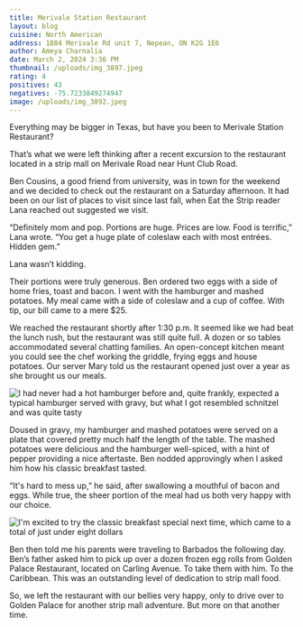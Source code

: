 ```yaml
---
title: Merivale Station Restaurant
layout: blog
cuisine: North American
address: 1884 Merivale Rd unit 7, Nepean, ON K2G 1E6
author: Ameya Charnalia
date: March 2, 2024 3:36 PM
thumbnail: /uploads/img_3897.jpeg
rating: 4
positives: 43
negatives: -75.7233849274947
image: /uploads/img_3892.jpeg
---
```

Everything may be bigger in Texas, but have you been to Merivale Station Restaurant?

That’s what we were left thinking after a recent excursion to the restaurant located in a strip mall on Merivale Road near Hunt Club Road.

Ben Cousins, a good friend from university, was in town for the weekend and we decided to check out the restaurant on a Saturday afternoon. It had been on our list of places to visit since last fall, when Eat the Strip reader Lana reached out suggested we visit. 

“Definitely mom and pop. Portions are huge. Prices are low. Food is terrific,” Lana wrote. “You get a huge plate of coleslaw each with most entrées. Hidden gem.”

Lana wasn’t kidding.

Their portions were truly generous. Ben ordered two eggs with a side of home fries, toast and bacon. I went with the hamburger and mashed potatoes. My meal came with a side of coleslaw and a cup of coffee. With tip, our bill came to a mere $25. 

We reached the restaurant shortly after 1:30 p.m. It seemed like we had beat the lunch rush, but the restaurant was still quite full. A dozen or so tables accommodated several chatting families. An open-concept kitchen meant you could see the chef working the griddle, frying eggs and house potatoes. Our server Mary told us the restaurant opened just over a year as she brought us our meals.

![I had never had a hot hamburger before and, quite frankly, expected a typical hamburger served with gravy, but what I got resembled schnitzel and was quite tasty](/uploads/img_3897.jpeg "Merivale Station Restaurant hot hamburger with fries of mashed potato")

Doused in gravy, my hamburger and mashed potatoes were served on a plate that covered pretty much half the length of the table. The mashed potatoes were delicious and the hamburger well-spiced, with a hint of pepper providing a nice aftertaste. Ben nodded approvingly when I asked him how his classic breakfast tasted.

“It's hard to mess up,” he said, after swallowing a mouthful of bacon and eggs. While true, the sheer portion of the meal had us both very happy with our choice.

![I'm excited to try the classic breakfast special next time, which came to a total of just under eight dollars](/uploads/img_3895.jpeg "Merivale Station Restaurant two eggs with home fries, toast and choice of protein")

Ben then told me his parents were traveling to Barbados the following day. Ben’s father asked him to pick up over a dozen frozen egg rolls from Golden Palace Restaurant, located on Carling Avenue. To take them with him. To the Caribbean. This was an outstanding level of dedication to strip mall food.

So, we left the restaurant with our bellies very happy, only to drive over to Golden Palace for another strip mall adventure. But more on that another time.